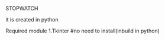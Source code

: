 STOPWATCH

it is created in python

Required module
1.Tkinter #no need to install(inbuild in python)

